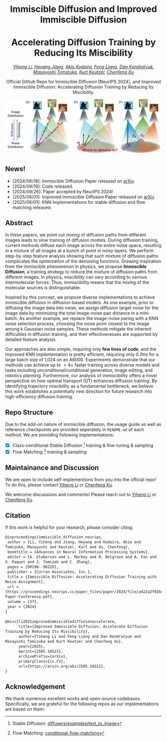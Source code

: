 <div align="center">

# Immiscible Diffusion and Improved Immiscible Diffusion
# Accelerating Diffusion Training by Reducing Its Miscibility
*[Yiheng Li](https://yhli123.github.io/), [Heyang Jiang](https://www.linkedin.com/in/heyang-jiang-b64a522b2/?originalSubdomain=cn), [Akio Kodaira](https://www.linkedin.com/in/akio-kodaira-1a7b98252/), [Feng Liang](https://jeff-liangf.github.io/), [Dan Kondratyuk](https://hyperparticle.com/about/), [Masayoshi Tomizuka](https://msc.berkeley.edu/people/tomizuka.html), [Kurt Keutzer](https://people.eecs.berkeley.edu/~keutzer/), [Chenfeng Xu](https://www.chenfengx.com/)*

Official Github Repo for Immiscible Diffusion [NeurIPS 2024], and Improved Immiscible Diffusion: Accelerating Diffusion Training by Reducing Its Miscibility.
</div>

<p align="center">
    <img src="resources/Fig1-Teaser.jpg"/ width="900">
</p>

## News!
- [2024/06/18]: Immiscible Diffusion Paper released on [arXiv](https://arxiv.org/abs/2406.12303).
- [2024/09/19]: Code released.
- [2024/09/26]: Paper accepted by NeurIPS 2024!
- [2025/06/01]: Improved Immiscible Diffusion Paper released on [arXiv](https://www.arxiv.org/abs/2505.18521)
- [2025/06/01]: KNN Implementations for stable diffusion and flow matching released.

## Abstract

In these papers, we point out mixing of diffusion paths from different images leads to slow training of diffusion models. During diffusion training, current methods diffuse each image across the entire noise space, resulting in a mixture of all images at a bunch of point in noisy layers. We perform step-by-step feature analysis showing that such mixture of diffusion paths complicates the optimization of the denoising functions. Drawing inspiration from the immiscible phenomenon in physics, we propose **Immiscible Diffusion**, a training strategy to reduce the mixture of diffusion paths from different images. In physics, miscibility can vary according to various intermolecular forces. Thus, immiscibility means that the mixing of the molecular sources is distinguishable. 

Inspired by this concept, we propose diverse implementations to achieve immiscible diffusion in diffusion-based models. As one example, prior to diffusing the image data into noise, we assign diffusion target noise for the image data by minimizing the total image-noise pair distance in a mini-batch. As another example, we replace the image-noise paring with a KNN noise selection process, choosing the noise point closest to the image among k Gaussian noise samples. These methods mitigate the inherent difficulties in diffusion training, and their effectivenesses are supported by detailed feature analysis. 

Our approaches are also simple, requiring only **few lines of code**, and the improved KNN implementation is pretty efficient, requiring only *0.7ms* for a large batch size of 1,024 on an A6000. Experiments demonstrate that our methods can achieve up to $>4\times$ faster training across diverse models and tasks including unconditional/conditional generation, image editing, and robotics planning. Furthermore, our analysis of immiscibility offers a novel perspective on how optimal transport (OT) enhances diffusion training. By identifying trajectory miscibility as a fundamental bottleneck, we believe this work establishes a potentially new direction for future research into high-efficiency diffusion training.

## Repo Structure

Due to the add-on nature of immiscible diffusion, the usage guide as well as reference checkpoints are provided seperately in `README.md` of each method. We are providing following implementations:

- [x] Class-conditional Stable Diffusion [^1] training & fine-tuning & sampling
- [x] Flow Matching [^3] training & sampling

## Maintainance and Discussion

We are open to include self-implementions from you into the official repo! To do this, please contact [Yiheng Li](mailto:yhli@berkeley.edu) or [Chenfeng Xu](mailto:xuchenfeng@berkeley.edu).

We welcome discussions and comments! Please reach out to [Yiheng Li](mailto:yhli@berkeley.edu) or [Chenfeng Xu](mailto:xuchenfeng@berkeley.edu).

## Citation
If this work is helpful for your research, please consider citing:

```
@inproceedings{immiscible_diffusion_neurips,
 author = {Li, Yiheng and Jiang, Heyang and Kodaira, Akio and Tomizuka, Masayoshi and Keutzer, Kurt and Xu, Chenfeng},
 booktitle = {Advances in Neural Information Processing Systems},
 editor = {A. Globerson and L. Mackey and D. Belgrave and A. Fan and U. Paquet and J. Tomczak and C. Zhang},
 pages = {90198--90225},
 publisher = {Curran Associates, Inc.},
 title = {Immiscible Diffusion: Accelerating Diffusion Training with Noise Assignment},
 url = {https://proceedings.neurips.cc/paper_files/paper/2024/file/a422a2f016c14406a01ddba731c0969a-Paper-Conference.pdf},
 volume = {37},
 year = {2024}
}

@misc{li2025improvedimmisciblediffusionaccelerate,
      title={Improved Immiscible Diffusion: Accelerate Diffusion Training by Reducing Its Miscibility}, 
      author={Yiheng Li and Feng Liang and Dan Kondratyuk and Masayoshi Tomizuka and Kurt Keutzer and Chenfeng Xu},
      year={2025},
      eprint={2505.18521},
      archivePrefix={arXiv},
      primaryClass={cs.CV},
      url={https://arxiv.org/abs/2505.18521}, 
}
```

## Acknowledgement

We thank numerous excellent works and open-source codebases. Specifically, we are grateful for the following repos as our implementations are based on them:

[^1]: Stable Diffusion: [diffusers/examples/text_to_image](https://github.com/huggingface/diffusers/tree/main/examples/text_to_image)

[^2]: DDIM: [ddpm-torch](https://github.com/tqch/ddpm-torch)

[^3]: Flow Matching: [conditional-flow-matching](https://github.com/atong01/conditional-flow-matching)